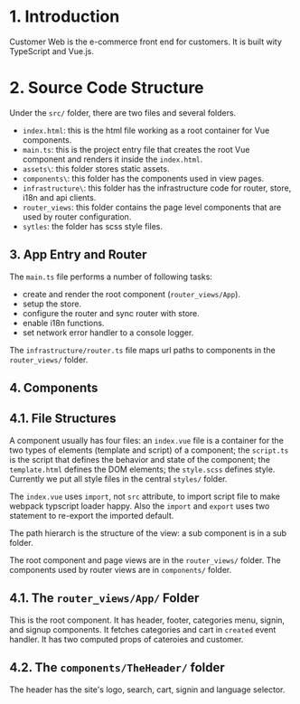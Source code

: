 # 1. Introduction
Customer Web is the e-commerce front end for customers. It is built wity TypeScript and Vue.js.

# 2. Source Code Structure
Under the `src/` folder, there are two files and several folders. 

* `index.html`: this is the html file working as a root container for Vue components. 
* `main.ts`: this is the project entry file that creates the root Vue component and renders it inside the `index.html`. 
* `assets\`: this folder stores static assets. 
* `components\`: this folder has the components used in view pages. 
* `infrastructure\`: this folder has the infrastructure code for router, store, i18n and api clients. 
* `router_views`: this folder contains the page level components that are used by router configuration. 
* `sytles`: the folder has scss style files. 

## 3. App Entry and Router
The `main.ts` file performs a number of following tasks:  

* create and render the root component (`router_views/App`).
* setup the store.
* configure the router and sync router with store.
* enable i18n functions. 
* set network error handler to a console logger.

 The `infrastructure/router.ts` file maps url paths to components in the `router_views/` folder. 

## 4. Components
## 4.1. File Structures
A component usually has four files: an `index.vue` file is a container for the two types of elements (template and script) of a component;  the `script.ts` is the script that defines the behavior and state of the component; the `template.html` defines the DOM elements; the `style.scss` defines style. Currently we put all style files in the central `styles/` folder. 

The `index.vue` uses `import`, not `src` attribute, to import script file to make webpack typscript loader happy. Also the `import` and `export` uses two statement to re-export the imported default. 

The path hierarch is the structure of the view: a sub component is in a sub folder. 

The root component and page views are in the `router_views/` folder. The components used by router views are in `components/` folder. 

## 4.1. The `router_views/App/` Folder 
This is the root component. It has header, footer, categories menu, signin, and signup components. It fetches categories and cart in `created` event handler. It has two computed props of cateroies and customer. 

## 4.2. The `components/TheHeader/` folder
The header has the site's logo, search, cart, signin and language selector. 